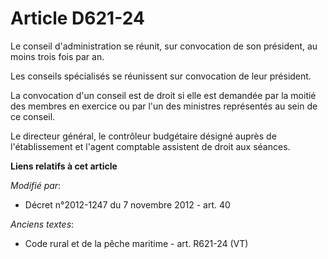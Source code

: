 # Article D621-24

Le conseil d'administration se réunit, sur convocation de son président, au moins trois fois par an. 

Les conseils spécialisés se réunissent sur convocation de leur président. 

La convocation d'un conseil est de droit si elle est demandée par la moitié des membres en exercice ou par l'un des ministres
représentés au sein de ce conseil. 

Le directeur général, le contrôleur budgétaire désigné auprès de l'établissement et l'agent comptable assistent de droit aux
séances.

**Liens relatifs à cet article**

_Modifié par_:

  - Décret n°2012-1247 du 7 novembre 2012 - art. 40

_Anciens textes_:

  - Code rural et de la pêche maritime - art. R621-24 (VT)
